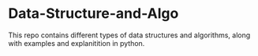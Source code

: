 # Data-Structure-and-Algo
This repo contains different types of data structures and algorithms, along with examples and explanitition in python. 
